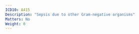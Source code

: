 ```yaml
---
ICD10: A415
Description: "Sepsis due to other Gram-negative organisms"
Matters: No
Weight: 0
---
```

